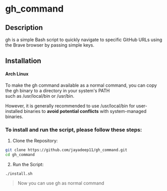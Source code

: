 # gh_command

## Description

gh is a simple Bash script to quickly navigate to specific GitHub URLs using the Brave browser by passing simple keys.

## Installation

#### Arch Linux


To make the gh command available as a normal command, you can copy the gh binary to a directory in your system's PATH
<br>
such as /usr/local/bin or /usr/bin.
<br>

However, it is generally recommended to use /usr/local/bin for user-installed binaries to **avoid potential conflicts** with system-managed binaries.

### To install and run the script, please follow these steps:

1. Clone the Repository:

```bash
git clone https://github.com/jayadeep11/gh_command.git
cd gh_command
```
2. Run the Script:

```
./install.sh
```


> Now you can use gh as normal command


